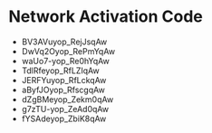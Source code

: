 # Network Activation Code
* BV3AVuyop_RejJsqAw
* DwVq2Oyop_RePmYqAw
* waUo7-yop_Re0hYqAw
* TdlRfeyop_RfLZIqAw
* JERFYuyop_RfLckqAw
* aByfJOyop_RfscgqAw
* dZgBMeyop_Zekm0qAw
* g7zTU-yop_ZeAd0qAw
* fYSAdeyop_ZbiK8qAw